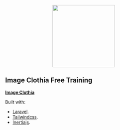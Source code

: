 <p align="center"><a href="https://imageclothia.com" target="_blank"><img src="https://imageclothia.com/images/image-clothia-logo.png" width="200"></a></p>

## Image Clothia Free Training

**[Image Clothia](https://imageclothia.com/)**

Built with:

- [Laravel](https://laravel.com/).
- [Tailwindcss](https://tailwindcss.com/).
- [Inertiajs](https://inertiajs.com/).
